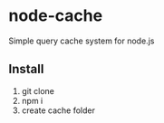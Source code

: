 # node-cache

Simple query cache system for node.js

## Install

1. git clone
2. npm i
3. create cache folder
